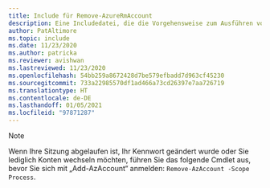 ```yaml
---
title: Include für Remove-AzureRmAccount
description: Eine Includedatei, die die Vorgehensweise zum Ausführen von Remove-AzureRmAccount erläutert.
author: PatAltimore
ms.topic: include
ms.date: 11/23/2020
ms.author: patricka
ms.reviewer: avishwan
ms.lastreviewed: 11/23/2020
ms.openlocfilehash: 54bb259a8672428d7be579efbadd7d963cf45230
ms.sourcegitcommit: 733a22985570df1ad466a73cd26397e7aa726719
ms.translationtype: HT
ms.contentlocale: de-DE
ms.lasthandoff: 01/05/2021
ms.locfileid: "97871287"
---
```

>[!Note]
>Wenn Ihre Sitzung abgelaufen ist, Ihr Kennwort geändert wurde oder Sie lediglich Konten wechseln möchten, führen Sie das folgende Cmdlet aus, bevor Sie sich mit „Add-AzAccount“ anmelden: `Remove-AzAccount -Scope Process`.
